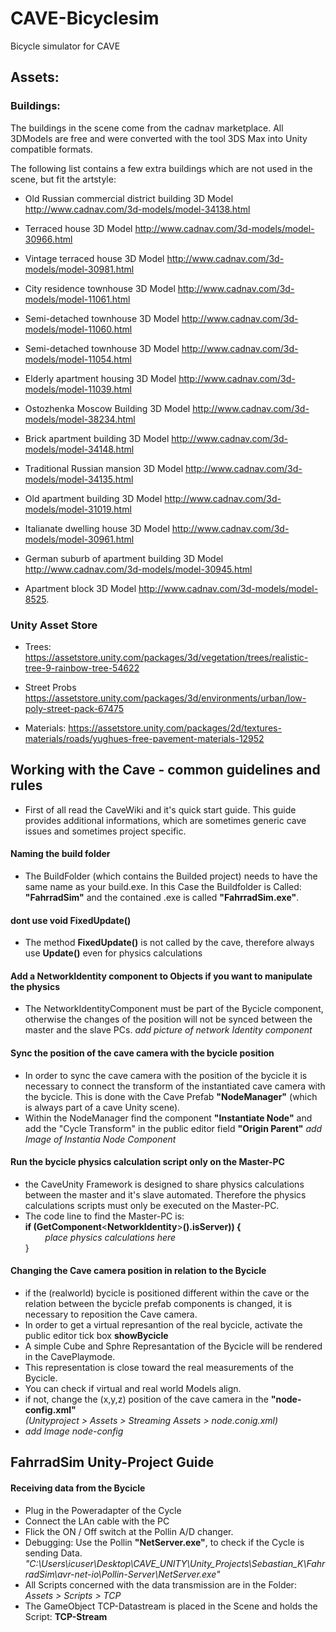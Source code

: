 # CAVE-Bicyclesim
Bicycle simulator for CAVE


## Assets: 

### Buildings: 
The buildings in the scene come from the cadnav marketplace. 
All 3DModels are free and were converted with the tool 3DS Max into Unity compatible formats. 

The following list contains a few extra buildings which are not used in the scene, but fit the artstyle: 

- Old Russian commercial district building 3D Model
http://www.cadnav.com/3d-models/model-34138.html
- Terraced house 3D Model
http://www.cadnav.com/3d-models/model-30966.html
- Vintage terraced house 3D Model
http://www.cadnav.com/3d-models/model-30981.html
- City residence townhouse 3D Model
http://www.cadnav.com/3d-models/model-11061.html
- Semi-detached townhouse 3D Model
http://www.cadnav.com/3d-models/model-11060.html
- Semi-detached townhouse 3D Model
http://www.cadnav.com/3d-models/model-11054.html
- Elderly apartment housing 3D Model
http://www.cadnav.com/3d-models/model-11039.html

- Ostozhenka Moscow Building 3D Model
http://www.cadnav.com/3d-models/model-38234.html
- Brick apartment building 3D Model
http://www.cadnav.com/3d-models/model-34148.html
- Traditional Russian mansion 3D Model
http://www.cadnav.com/3d-models/model-34135.html
- Old apartment building 3D Model
http://www.cadnav.com/3d-models/model-31019.html
- Italianate dwelling house 3D Model
http://www.cadnav.com/3d-models/model-30961.html
- German suburb of apartment building 3D Model
http://www.cadnav.com/3d-models/model-30945.html
- Apartment block 3D Model
http://www.cadnav.com/3d-models/model-8525.


### Unity Asset Store 

- Trees: 
https://assetstore.unity.com/packages/3d/vegetation/trees/realistic-tree-9-rainbow-tree-54622

- Street Probs 
https://assetstore.unity.com/packages/3d/environments/urban/low-poly-street-pack-67475

- Materials: 
https://assetstore.unity.com/packages/2d/textures-materials/roads/yughues-free-pavement-materials-12952



## Working with the Cave - common guidelines and rules

- First of all read the CaveWiki and it's quick start guide. This guide provides additional informations, which are sometimes generic cave issues and sometimes project specific. 


#### Naming the build folder 
- The BuildFolder (which contains the Builded project) needs to have the same name as your build.exe. In this Case the Buildfolder is Called: **"FahrradSim"** and the contained .exe is called **"FahrradSim.exe"**. 



#### dont use void FixedUpdate() 
- The method **FixedUpdate()** is not called by the cave, therefore always use **Update()** even for physics calculations



#### Add a NetworkIdentity component to Objects if you want to manipulate the physics
- The NetworkIdentityComponent must be part of the Bycicle component, otherwise the changes of the position will not be synced between the master and the slave PCs. 
*add picture of network Identity component*


#### Sync the position of the cave camera with the bycicle position 
- In order to sync the cave camera with the position of the bycicle it is necessary to connect the transform of the instantiated cave camera with the bycicle. This is done with the Cave Prefab **"NodeManager"** (which is always part of a cave Unity scene). 
- Within the NodeManager find the component **"Instantiate Node"** and add the "Cycle Transform" in the public editor field **"Origin Parent"**
*add Image of Instantia Node Component*



#### Run the bycicle physics calculation script only on the Master-PC
- the CaveUnity Framework is designed to share physics calculations between the master and it's slave automated. 
Therefore the physics calculations scripts must only be executed on the Master-PC. 
- The code line to find the Master-PC is: </br> **if (GetComponent**\<**NetworkIdentity**\>**().isServer)) {**</br>
  &nbsp; &nbsp; &nbsp; &nbsp;  *place physics calculations here* </br>
  }  


#### Changing the Cave camera position in relation to the Bycicle
- if the (realworld) bycicle is positioned different within the cave or the relation between the bycicle prefab components is changed, it is necessary to reposition the Cave camera. 
- In order to get a virtual represantion of the real bycicle, activate the public editor tick box **showBycicle**  
- A simple Cube and Sphre Represantation of the Bycicle will be rendered in the CavePlaymode. 
- This representation is close toward the real measurements of the Bycicle. 
- You can check if virtual and real world Models align. 
- if not, change the (x,y,z) position of the cave camera in the **"node-config.xml"** </br> *(Unityproject > Assets > Streaming Assets > node.conig.xml)*
- *add Image node-config*


## FahrradSim Unity-Project Guide


#### Receiving data from the Bycicle
- Plug in the Poweradapter of the Cycle 
- Connect the LAn cable with the PC
- Flick the ON / Off switch at the Pollin A/D changer.
- Debugging: Use the Pollin **"NetServer.exe"**, to check if the Cycle is sending Data. </br>
*"C:\Users\icuser\Desktop\CAVE_UNITY\Unity_Projects\Sebastian_K\FahrradSim\avr-net-io\Pollin-Server\NetServer.exe"*
- All Scripts concerned with the data transmission are in the Folder: *Assets > Scripts > TCP* 
- The GameObject TCP-Datastream is placed in the Scene and holds the Script: **TCP-Stream**


